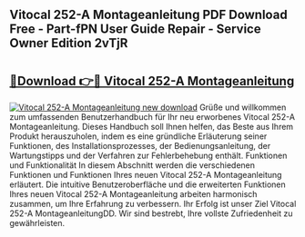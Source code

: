 ## Vitocal 252-A Montageanleitung PDF Download Free - Part-fPN User Guide Repair - Service Owner Edition 2vTjR

# <h2><a href="http://df77f6g.blite.top/?on=Vitocal+252-A+Montageanleitung">🔗Download 👉🔴 Vitocal 252-A Montageanleitung</a></h2>

[![Vitocal 252-A Montageanleitung new download](https://i.imgur.com/lujVjoI.png)](http://df77f6g.blite.top/?on=Vitocal+252-A+Montageanleitung)
Grüße und willkommen zum umfassenden Benutzerhandbuch für Ihr neu erworbenes Vitocal 252-A Montageanleitung. Dieses Handbuch soll Ihnen helfen, das Beste aus Ihrem Produkt herauszuholen, indem es eine gründliche Erläuterung seiner Funktionen, des Installationsprozesses, der Bedienungsanleitung, der Wartungstipps und der Verfahren zur Fehlerbehebung enthält. Funktionen und Funktionalität In diesem Abschnitt werden die verschiedenen Funktionen und Funktionen Ihres neuen Vitocal 252-A Montageanleitung erläutert. Die intuitive Benutzeroberfläche und die erweiterten Funktionen Ihres neuen Vitocal 252-A Montageanleitung arbeiten harmonisch zusammen, um Ihre Erfahrung zu verbessern. Ihr Erfolg ist unser Ziel Vitocal 252-A MontageanleitungDD. Wir sind bestrebt, Ihre vollste Zufriedenheit zu gewährleisten.
